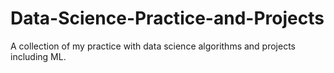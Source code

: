 # Data-Science-Practice-and-Projects
A collection of my practice with data science algorithms and projects including ML. 
